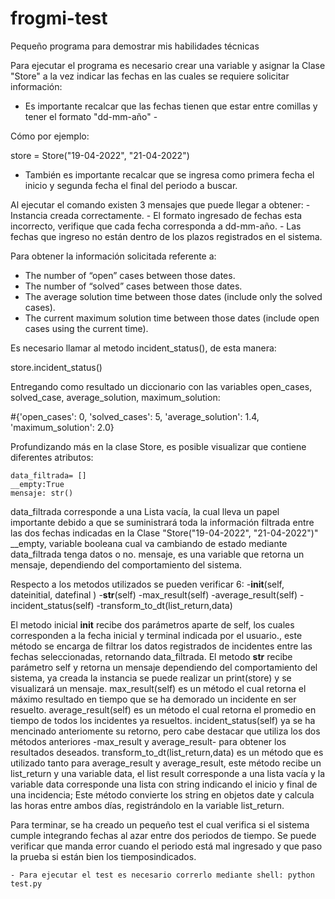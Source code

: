 # frogmi-test
Pequeño programa para demostrar mis habilidades técnicas

Para ejecutar el programa es necesario crear una variable y asignar la Clase "Store" a la vez indicar las fechas en las cuales se requiere solicitar información:

- Es importante recalcar que las fechas tienen que estar entre comillas y tener el formato "dd-mm-año" -

Cómo por ejemplo:

store = Store("19-04-2022", "21-04-2022")

- También es importante recalcar que se ingresa como primera fecha el inicio y segunda fecha el final del periodo a buscar.

Al ejecutar el comando existen 3 mensajes que puede llegar a obtener:
    - Instancia creada correctamente.
    - El formato ingresado de fechas esta incorrecto, verifique que cada fecha corresponda a dd-mm-año.
    - Las fechas que ingreso no están dentro de los plazos registrados en el sistema.

Para obtener la información solicitada referente a:

- The number of “open” cases between those dates.
- The number of “solved” cases between those dates.
- The average solution time between those dates (include only the solved cases).
- The current maximum solution time between those dates (include open cases using the current time).

Es necesario llamar al metodo incident_status(), de esta manera:

store.incident_status()

Entregando como resultado un diccionario con las variables open_cases, solved_case, average_solution, maximum_solution:
 
#{'open_cases': 0, 'solved_cases': 5, 'average_solution': 1.4, 'maximum_solution': 2.0}

Profundizando más en la clase Store, es posible visualizar que contiene diferentes atributos:

    data_filtrada= []
    __empty:True
    mensaje: str()

data_filtrada corresponde a una Lista vacía, la cual lleva un papel importante debido a que se suministrará toda la información filtrada entre las dos fechas indicadas en la Clase "Store("19-04-2022", "21-04-2022")"
__empty, variable booleana cual va cambiando de estado mediante data_filtrada tenga datos o no.
mensaje, es una variable que retorna un mensaje, dependiendo del comportamiento del sistema.


Respecto a los metodos utilizados se pueden verificar 6:
    -__init__(self, dateinitial, datefinal )
    -__str__(self)
    -max_result(self)
    -average_result(self)
    -incident_status(self)
    -transform_to_dt(list_return,data)

El metodo inicial __init__ recibe dos parámetros aparte de self, los cuales corresponden a la fecha inicial y terminal indicada por el usuario., este método se encarga de filtrar los datos registrados de incidentes entre las fechas seleccionadas, retornando data_filtrada.
El metodo __str__ recibe parámetro self y retorna un mensaje dependiendo del comportamiento del sistema, ya creada la instancia se puede realizar un print(store) y se visualizará un mensaje.
max_result(self) es un método el cual retorna el máximo resultado en tiempo que se ha demorado un incidente en ser resuelto. 
average_result(self) es un método el cual retorna el promedio en tiempo de todos los incidentes ya resueltos.
incident_status(self) ya se ha mencinado anteriomente su retorno, pero cabe destacar que utiliza los dos métodos anteriores -max_result y average_result- para obtener los resultados deseados.
transform_to_dt(list_return,data) es un método que es utilizado tanto para average_result y average_result, este método recibe un list_return y una variable data, el list result  corresponde a una lista vacía  y la variable data corresponde una lista con string indicando el inicio y final de una incidencia; Este método convierte los string en objetos date y calcula las horas  entre ambos días, registrándolo en la variable list_return.

Para terminar, se ha creado un pequeño test el cual verifica si el sistema cumple integrando fechas al azar entre dos periodos de tiempo. Se puede verificar que manda error cuando el periodo está mal ingresado y que paso la prueba si están bien los tiemposindicados.

    - Para ejecutar el test es necesario correrlo mediante shell: python test.py

